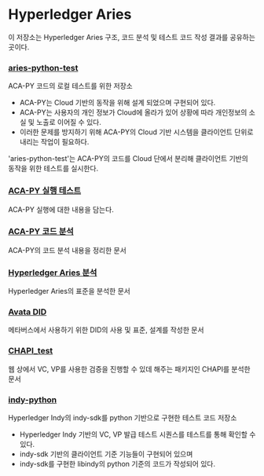 # Hyperledger Aries

이 저장소는 Hyperledger Aries 구조, 코드 분석 및 테스트 코드 작성 결과를 공유하는 곳이다.

### [aries-python-test](./aries-python-test)

ACA-PY 코드의 로컬 테스트를 위한 저장소
- ACA-PY는 Cloud 기반의 동작을 위해 설계 되었으며 구현되어 있다. 
- ACA-PY는 사용자의 개인 정보가 Cloud에 올라가 있어 상황에 따라 개인정보의 소실 및 노출로 이어질 수 있다.
- 이러한 문제를 방지하기 위해 ACA-PY의 Cloud 기반 시스템을 클라이언트 단위로 내리는 작업이 필요하다.

'aries-python-test'는 ACA-PY의 코드를 Cloud 단에서 분리해 클라이언트 기반의 동작을 위한 테스트를 실시한다.

### [ACA-PY 실행 테스트](./StartACA-PY.md.md)

ACA-PY 실행에 대한 내용을 담는다.

### [ACA-PY 코드 분석](./ACA-PY_CodeAnalysis.md)

ACA-PY의 코드 분석 내용을 정리한 문서

### [Hyperledger Aries 분석](./HyperledgerAries.md)

Hyperledger Aries의 표준을 분석한 문서

### [Avata DID](./AvataDID)

메타버스에서 사용하기 위한 DID의 사용 및 표준, 설계를 작성한 문서

### [CHAPI_test](./CHAPI_test)

웹 상에서 VC, VP를 사용한 검증을 진행할 수 있데 해주는 패키지인 CHAPI를 분석한 문서

### [indy-python](./indy-python)

Hyperledger Indy의 indy-sdk를 python 기반으로 구현한 테스트 코드 저장소

- Hyperledger Indy 기반의 VC, VP 발급 테스트 시퀀스를 테스트를 통해 확인할 수 있다.
- indy-sdk 기반의 클라이언트 기준 기능들이 구현되어 있으며 
- indy-sdk를 구현한 libindy의 python 기준의 코드가 작성되어 있다. 
